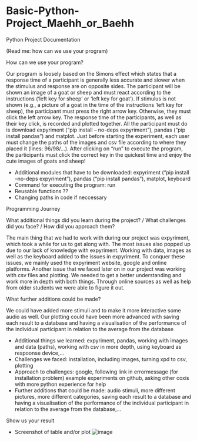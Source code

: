 # Basic-Python-Project_Maehh_or_Baehh
Python Project Documentation

(Read me: how can we use your program)

How can we use your program?

Our program is loosely based on the Simons effect which states that a response time of a participant is generally less accurate and slower when the stimulus and response are on opposite sides. The participant will be shown an image of a goat or sheep and must react according to the instructions (‘left key for sheep’ or ‘left key for goat’). If stimulus is not shown (e.g., a picture of a goat in the time of the instructions ‘left key for sheep), the participant must press the right arrow key. Otherwise, they must click the left arrow key. The response time of the participants, as well as their key click, is recorded and plotted together. All the participant must do is download expyriment (“pip install – no-deps expyriment”), pandas (“pip install pandas”) and matplot. Just before starting the experiment, each user must change the paths of the images and csv file according to where they placed it (lines: 96/98/...). After clicking on “run” to execute the program, the participants must click the correct key in the quickest time and enjoy the cute images of goats and sheep!

- Additional modules that have to be downloaded: expyriment (“pip install –no-deps               expyriment”), pandas (“pip install pandas”), matplot, keyboard
- Command for executing the program: run
- Reusable functions ??
- Changing paths in code if neccessary


Programming Journey

What additional things did you learn during the project? / What challenges did you face? / How did you approach them?

The main thing that we had to work with during our project was expyriment, which took a while for us to get along with. The most issues also popped up due to our lack of knowledge with expyriment. Working with data, images as well as the keyboard added to the issues in expyriment. To conquer these issues, we mainly used the expyriment website, google and online platforms. Another issue that we faced later on in our project was working with csv files and plotting. We needed to get a better understanding and work more in depth with both things. Through online sources as well as help from older students we were able to figure it out.

What further additions could be made?

We could have added more stimuli and to make it more interactive some audio as well. Our plotting could have been more advanced with saving each result to a database and having a visualisation of the performance of the individual participant in relation to the average from the database

- Additional things we learned: expyriment, pandas, working with images and data (paths),     working with csv in more depth, using keyboard as respoonse device,…
- Challenges we faced: installation, including images, turning xpd to csv, plotting
- Approach to challenges: google, following link in errormessage (for installation problem)   example experiments on github, asking other coxis with more python experience for help
- Further additions that could be made: audio stimuli, more different pictures, more          different categories, saving each result to a database and having a visualisation of the    performance of the individual participant in relation to the average from the              database,...

Show us your result

- Screenshot of table and/or plot
![image](https://user-images.githubusercontent.com/106176190/183050795-86bbc403-57c4-4a89-9778-7e743b163f43.png)
